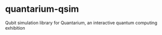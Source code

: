 # quantarium-qsim
Qubit simulation library for Quantarium, an interactive quantum computing exhibition
